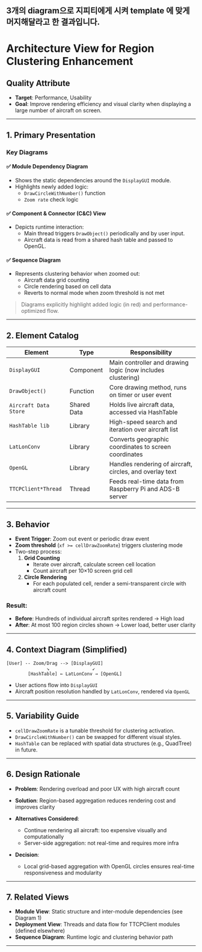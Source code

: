 3개의 diagram으로 지피티에게 시켜 template 에 맞게 머지해달라고 한 결과입니다.
---


# Architecture View for Region Clustering Enhancement

## Quality Attribute
- **Target**: Performance, Usability
- **Goal**: Improve rendering efficiency and visual clarity when displaying a large number of aircraft on screen.

---

## 1. Primary Presentation

### Key Diagrams

#### ✅ Module Dependency Diagram
- Shows the static dependencies around the `DisplayGUI` module.
- Highlights newly added logic:
  - `DrawCircleWithNumber()` function
  - `Zoom rate` check logic

#### ✅ Component & Connector (C&C) View
- Depicts runtime interaction:
  - Main thread triggers `DrawObject()` periodically and by user input.
  - Aircraft data is read from a shared hash table and passed to OpenGL.

#### ✅ Sequence Diagram
- Represents clustering behavior when zoomed out:
  - Aircraft data grid counting
  - Circle rendering based on cell data
  - Reverts to normal mode when zoom threshold is not met

> Diagrams explicitly highlight added logic (in red) and performance-optimized flow.

---

## 2. Element Catalog

| Element                | Type          | Responsibility                                                |
|------------------------|---------------|----------------------------------------------------------------|
| `DisplayGUI`           | Component     | Main controller and drawing logic (now includes clustering)    |
| `DrawObject()`         | Function      | Core drawing method, runs on timer or user event               |
| `Aircraft Data Store`  | Shared Data   | Holds live aircraft data, accessed via HashTable               |
| `HashTable lib`        | Library       | High-speed search and iteration over aircraft list             |
| `LatLonConv`           | Library       | Converts geographic coordinates to screen coordinates          |
| `OpenGL`               | Library       | Handles rendering of aircraft, circles, and overlay text       |
| `TTCPClient*Thread`    | Thread        | Feeds real-time data from Raspberry Pi and ADS-B server        |

---

## 3. Behavior

- **Event Trigger**: Zoom out event or periodic draw event
- **Zoom threshold** (`xf >= cellDrawZoomRate`) triggers clustering mode
- Two-step process:
  1. **Grid Counting**  
     - Iterate over aircraft, calculate screen cell location
     - Count aircraft per 10×10 screen grid cell
  2. **Circle Rendering**  
     - For each populated cell, render a semi-transparent circle with aircraft count

### Result:
- **Before**: Hundreds of individual aircraft sprites rendered → High load
- **After**: At most 100 region circles shown → Lower load, better user clarity

---

## 4. Context Diagram (Simplified)

```plaintext
[User] -- Zoom/Drag --> [DisplayGUI]
               ↘︎                ↙︎
        [HashTable] ← LatLonConv → [OpenGL]
````

* User actions flow into `DisplayGUI`
* Aircraft position resolution handled by `LatLonConv`, rendered via `OpenGL`

---

## 5. Variability Guide

* `cellDrawZoomRate` is a tunable threshold for clustering activation.
* `DrawCircleWithNumber()` can be swapped for different visual styles.
* `HashTable` can be replaced with spatial data structures (e.g., QuadTree) in future.

---

## 6. Design Rationale

* **Problem**: Rendering overload and poor UX with high aircraft count
* **Solution**: Region-based aggregation reduces rendering cost and improves clarity
* **Alternatives Considered**:

  * Continue rendering all aircraft: too expensive visually and computationally
  * Server-side aggregation: not real-time and requires more infra
* **Decision**:

  * Local grid-based aggregation with OpenGL circles ensures real-time responsiveness and modularity

---

## 7. Related Views

* **Module View**: Static structure and inter-module dependencies (see Diagram 1)
* **Deployment View**: Threads and data flow for TTCPClient modules (defined elsewhere)
* **Sequence Diagram**: Runtime logic and clustering behavior path

---

